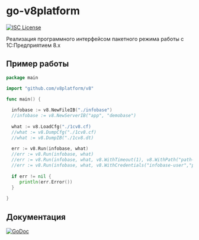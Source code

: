 go-v8platform
=============

[![ISC License](http://img.shields.io/badge/license-MIT-blue.svg)](http://copyfree.org)  

Реализация программного интерфейсом пакетного режима работы с 1С:Предприятием 8.x

## Пример работы
```go
package main

import "github.com/v8platform/v8"

func main() {
	
  infobase := v8.NewFileIB("./infobase")
  //infobase := v8.NewServerIB("app", "demobase")
  
  what := v8.LoadCfg("./1cv8.cf)
  //what := v8.DumpCfg("./1cv8.cf)
  //what := v8.DumpIB("./1cv8.dt)
  
  err := v8.Run(infobase, what)
  //err := v8.Run(infobase, what)
  //err := v8.Run(infobase, what, v8.WithTimeout(1), v8.WithPath("path-to-exe"))
  //err := v8.Run(infobase, what, v8.WithCredentials("infobase-user","pwd"), v8.WithUnlockCode("123"))
  
  if err != nil {
     println(err.Error())
  }
  
}
```
## Документация

[![GoDoc](https://img.shields.io/badge/godoc-reference-blue.svg)](http://godoc.org/github.com/v8platform/v8)
